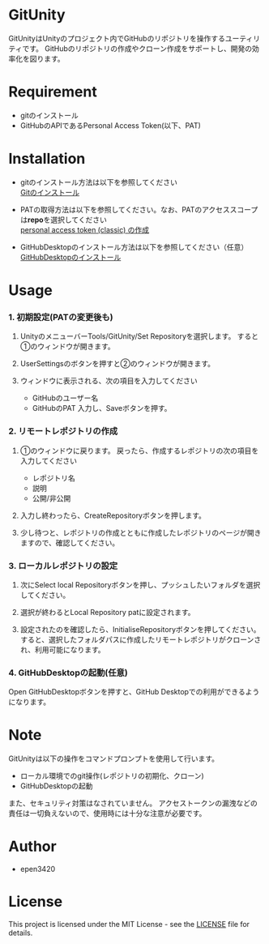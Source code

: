 # GitUnity

GitUnityはUnityのプロジェクト内でGitHubのリポジトリを操作するユーティリティです。
GitHubのリポジトリの作成やクローン作成をサポートし、開発の効率化を図ります。

# Requirement

* gitのインストール
* GitHubのAPIであるPersonal Access Token(以下、PAT)

# Installation

* gitのインストール方法は以下を参照してください  
  [Gitのインストール](https://git-scm.com/book/ja/v2/%E4%BD%BF%E3%81%84%E5%A7%8B%E3%82%81%E3%82%8B-Git%E3%81%AE%E3%82%A4%E3%83%B3%E3%82%B9%E3%83%88%E3%83%BC%E3%83%AB)

* PATの取得方法は以下を参照してください。なお、PATのアクセススコープは**repo**を選択してください  
  [personal access token (classic) の作成](https://docs.github.com/ja/authentication/keeping-your-account-and-data-secure/managing-your-personal-access-tokens#personal-access-token-classic-%E3%81%AE%E4%BD%9C%E6%88%90)

* GitHubDesktopのインストール方法は以下を参照してください（任意）  
  [GitHubDesktopのインストール](https://docs.github.com/en/desktop/installing-and-authenticating-to-github-desktop/installing-github-desktop)

# Usage

### 1. 初期設定(PATの変更後も)

1. UnityのメニューバーTools/GitUnity/Set Repositoryを選択します。
   すると①のウィンドウが開きます。

2. UserSettingsのボタンを押すと②のウィンドウが開きます。

3. ウィンドウに表示される、次の項目を入力してください
   * GitHubのユーザー名
   * GitHubのPAT
   入力し、Saveボタンを押す。

### 2. リモートレポジトリの作成

1. ①のウィンドウに戻ります。
   戻ったら、作成するレポジトリの次の項目を入力してください
   * レポジトリ名
   * 説明
   * 公開/非公開

2. 入力し終わったら、CreateRepositoryボタンを押します。

3. 少し待つと、レポジトリの作成とともに作成したレポジトリのページが開きますので、確認してください。

### 3. ローカルレポジトリの設定

1. 次にSelect local Repositoryボタンを押し、プッシュしたいフォルダを選択してください。

2. 選択が終わるとLocal Repository patに設定されます。

3. 設定されたのを確認したら、InitialiseRepositoryボタンを押してください。
   すると、選択したフォルダパスに作成したリモートレポジトリがクローンされ、利用可能になります。

### 4. GitHubDesktopの起動(任意)

Open GitHubDesktopボタンを押すと、GitHub Desktopでの利用ができるようになります。

# Note

GitUnityは以下の操作をコマンドプロンプトを使用して行います。
* ローカル環境でのgit操作(レポジトリの初期化、クローン)
* GitHubDesktopの起動

また、セキュリティ対策はなされていません。
アクセストークンの漏洩などの責任は一切負えないので、使用時には十分な注意が必要です。
# Author

* epen3420

# License

This project is licensed under the MIT License - see the [LICENSE](LICENSE) file for details.
